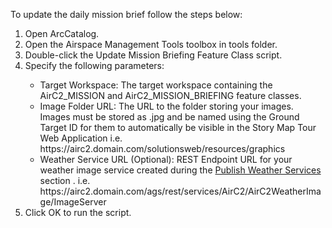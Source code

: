 <p>To update the daily mission brief follow the steps below:</p>
<ol class="steps">
			<li>Open ArcCatalog.</li>
			<li>Open the Airspace Management Tools toolbox in tools folder.</li>
			<li>Double-click the Update Mission Briefing Feature Class script.</li>
			<li>Specify the following parameters:</li>
			<ul>
				<li>Target Workspace: The target workspace containing the AirC2_MISSION and AirC2_MISSION_BRIEFING feature classes.</li>
				<li>Image Folder URL: The URL to the folder storing your images. Images must be stored as .jpg and be named using the Ground Target ID for them to automatically be visible in the Story Map Tour Web Application i.e. https://airc2.domain.com/solutionsweb/resources/graphics</li>
				<li>Weather Service URL (Optional): REST Endpoint URL for your weather image service created during the <a href="/defense/help/air-c2-cop/get-started/publish-weather/" target="_blank">Publish Weather Services</a> section . i.e. https://airc2.domain.com/ags/rest/services/AirC2/AirC2WeatherImage/ImageServer</li>
			</ul>
               <li>Click OK to run the script.</li>
		</ol>	